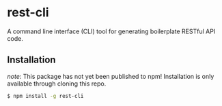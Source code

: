 # rest-cli

A command line interface (CLI) tool for generating boilerplate RESTful API code.

## Installation
*note*: This package has not yet been published to npm! Installation is only available through cloning this repo.

```sh
$ npm install -g rest-cli
```
